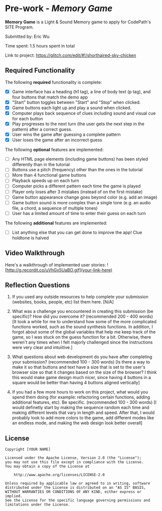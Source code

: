 # Pre-work - *Memory Game*

**Memory Game** is a Light & Sound Memory game to apply for CodePath's SITE Program. 

Submitted by: Eric Wu

Time spent: 1.5 hours spent in total

Link to project: https://glitch.com/edit/#!/shorthaired-sky-chicken

## Required Functionality

The following **required** functionality is complete:

* [x] Game interface has a heading (h1 tag), a line of body text (p tag), and four buttons that match the demo app
* [x] "Start" button toggles between "Start" and "Stop" when clicked. 
* [x] Game buttons each light up and play a sound when clicked. 
* [x] Computer plays back sequence of clues including sound and visual cue for each button
* [x] Play progresses to the next turn (the user gets the next step in the pattern) after a correct guess. 
* [x] User wins the game after guessing a complete pattern
* [x] User loses the game after an incorrect guess

The following **optional** features are implemented:

* [ ] Any HTML page elements (including game buttons) has been styled differently than in the tutorial
* [ ] Buttons use a pitch (frequency) other than the ones in the tutorial
* [ ] More than 4 functional game buttons
* [ ] Playback speeds up on each turn
* [ ] Computer picks a different pattern each time the game is played
* [ ] Player only loses after 3 mistakes (instead of on the first mistake)
* [ ] Game button appearance change goes beyond color (e.g. add an image)
* [ ] Game button sound is more complex than a single tone (e.g. an audio file, a chord, a sequence of multiple tones)
* [ ] User has a limited amount of time to enter their guess on each turn

The following **additional** features are implemented:

- [ ] List anything else that you can get done to improve the app!
  Clue holdtone is halved

## Video Walkthrough

Here's a walkthrough of implemented user stories:
![http://g.recordit.co/uVhGx5UaBO.gif](your-link-here)


## Reflection Questions
1. If you used any outside resources to help complete your submission (websites, books, people, etc) list them here. 
[N/A]

2. What was a challenge you encountered in creating this submission (be specific)? How did you overcome it? (recommended 200 - 400 words) 
[It took a while for me to understand how some of the more complicated functions worked, such as the sound synthesis functions. In addition, I forgot about some of the global variables that help me 
 keep track of the game, so I was stuck on the guess function for a bit. Otherwise, there weren't any times when I felt majorly challenged since the instructions were very clear and intuiitive.]

3. What questions about web development do you have after completing your submission? (recommended 100 - 300 words) 
[Is there a way to make it so that buttons and text have a size that is set to the user's browser size so that it changes based on the size of the browser? I think this would make game design much nicer, since having 4 buttons in a square would be better than having 4 buttons aligned vertically]

4. If you had a few more hours to work on this project, what would you spend them doing (for example: refactoring certain functions, adding additional features, etc). Be specific. (recommended 100 - 300 words) 
[I would definetly start by making the sequence random each time and making different levels that vary in length and speed. After that, I would probably look to add more colors to the game, add different modes like an endless mode, and making the web design look better overall]



## License

    Copyright [YOUR NAME]

    Licensed under the Apache License, Version 2.0 (the "License");
    you may not use this file except in compliance with the License.
    You may obtain a copy of the License at

        http://www.apache.org/licenses/LICENSE-2.0

    Unless required by applicable law or agreed to in writing, software
    distributed under the License is distributed on an "AS IS" BASIS,
    WITHOUT WARRANTIES OR CONDITIONS OF ANY KIND, either express or implied.
    See the License for the specific language governing permissions and
    limitations under the License.